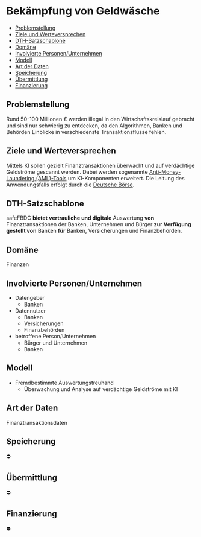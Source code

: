 # Bekämpfung von Geldwäsche

-   [Problemstellung](#problemstellung)
-   [Ziele und Werteversprechen](#ziele)
-   [DTH-Satzschablone](#schablone)
-   [Domäne](#domaene)
-   [Involvierte Personen/Unternehmen](#involv)
-   [Modell](#modell)
-   [Art der Daten](#daten)
-   [Speicherung](#speicherung)
-   [Übermittlung](#uebermittlung)
-   [Finanzierung](#finanzierung)

<a name="problemstellung"></a>
## Problemstellung

Rund 50-100 Millionen € werden illegal in den Wirtschaftskreislauf gebracht und sind nur schwierig zu entdecken, da den Algorithmen, Banken und Behörden Einblicke in verschiedenste Transaktionsflüsse fehlen.

<a name="ziele"></a>
## Ziele und Werteversprechen

Mittels KI sollen gezielt Finanztransaktionen überwacht und auf verdächtige Geldströme gescannt werden. Dabei werden sogenannte  [Anti-Money-Laundering (AML)-Tools](https://en.wikipedia.org/wiki/Anti-money_laundering_software)  um KI-Komponenten erweitert. Die Leitung des Anwendungsfalls erfolgt durch die  [Deutsche Börse](https://deutsche-boerse.com/dbg-de/).

<a name="schablone"></a>
## DTH-Satzschablone

safeFBDC  **bietet** **vertrauliche und digitale** Auswertung  **von**  Finanztransaktionen  der Banken, Unternehmen und Bürger  **zur Verfügung gestellt von**  Banken  **für**  Banken, Versicherungen und Finanzbehörden.

<a name="domaene"></a>
## Domäne

Finanzen

<a name="involv"></a>
## Involvierte Personen/Unternehmen

-   Datengeber
    -   Banken
-   Datennutzer
    -   Banken
    -   Versicherungen
    -   Finanzbehörden
-   betroffene Person/Unternehmen
    -   Bürger und Unternehmen
    -   Banken

<a name="modell"></a>
## Modell

-   Fremdbestimmte Auswertungstreuhand
    -   Überwachung und Analyse auf verdächtige Geldströme mit KI

<a name="daten"></a>
## Art der Daten

Finanztransaktionsdaten

<a name="speicherung"></a>
## Speicherung

:no_entry:

<a name="uebermittlung"></a>
## Übermittlung

:no_entry:

<a name="finanzierung"></a>
## Finanzierung

:no_entry: